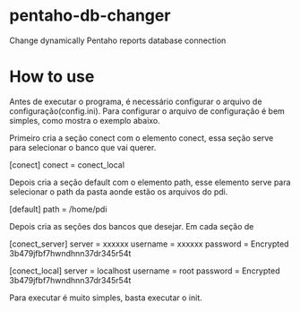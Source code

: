 # pentaho-db-changer
Change dynamically Pentaho reports database connection

How to use
==========

Antes de executar o programa, é necessário configurar o arquivo de configuração(config.ini).
Para configurar o arquivo de configuração é bem simples, como mostra o exemplo abaixo.

Primeiro cria a seção conect com o elemento conect, essa seção serve para selecionar o banco que vai querer.

[conect]
conect = conect_local

Depois cria a seção default com o elemento path, esse elemento serve para selecionar o path da pasta aonde estão os arquivos do pdi.

[default]
path = /home/pdi

Depois cria as seções dos bancos que desejar. Em cada seção de 

[conect_server]
server = xxxxxx
username = xxxxxx
password = Encrypted 3b479jfbf7hwndhnn37dr345r54t

[conect_local]
server = localhost
username = root
password = Encrypted 3b479jfbf7hwndhnn37dr345r54t

Para executar é muito simples, basta executar o init.
